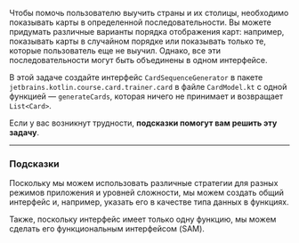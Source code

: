 Чтобы помочь пользователю выучить страны и их столицы, необходимо показывать карты в определенной последовательности.
Вы можете придумать различные варианты порядка отображения карт: например, показывать карты в случайном порядке или показывать только те, которые пользователь еще не выучил.
Однако, все эти последовательности могут быть объединены в одном интерфейсе.

В этой задаче создайте интерфейс `CardSequenceGenerator` в пакете `jetbrains.kotlin.course.card.trainer.card` в файле `CardModel.kt` с одной функцией — `generateCards`, которая ничего не принимает и возвращает `List<Card>`.

Если у вас возникнут трудности, **подсказки помогут вам решить эту задачу**.

----

### Подсказки

<div class="hint" title="Нажмите, чтобы узнать, почему мы создаем общий интерфейс">

Поскольку мы можем использовать различные стратегии для разных режимов приложения и уровней сложности, 
мы можем создать общий интерфейс и, например, указать его в качестве типа данных в функциях.

Также, поскольку интерфейс имеет только одну функцию, мы можем сделать его функциональным интерфейсом (SAM).
</div>